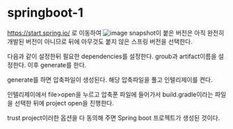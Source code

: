 # springboot-1

https://start.spring.io/
로 이동하여 
![image](https://user-images.githubusercontent.com/109820506/204170393-406e32ce-2358-45f4-b299-a40e53f0ae85.png)
snapshot이 붙은 버전은 아직 완전히 개발된 버전이 아니므로 뒤에 아무것도 붙지 않은 스프링 버전을 선택한다.


다음과 같이 설정한뒤 필요한 dependencies를 설정한다.
groub과 artifact이름을 설정한다.
이후 generate를 한다.

generate를 하면 압축파일이 생성된다.
해당 압축파일을 풀고 인텔리제이를 켠다.

인텔리제이에서 file>open을 누르고 압축푼 파일에 들어가서 build.gradle이라는 파일을 선택한 뒤에
project open을 진행한다. 

trust project이러한 옵션을 다 동의해 주면 Spring boot 프로젝트가 생성된 것이다.


